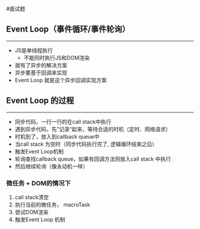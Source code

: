 #面试题 

## Event Loop（事件循环/事件轮询）
---

- JS是单线程执行
	- 不能同时执行JS和DOM渲染
- 就有了异步的解决方案
- 异步要基于回调来实现
- Event Loop 就是这个异步回调实现方案



## Event Loop 的过程
---

- 同步代码，一行一行的在call stack中执行
- 遇到异步代码，先”记录“起来，等待合适的时机（定时、网络请求）
- 时机到了，放入到callback queue中
- 当call stack 为空时（同步代码执行完了, 逻辑循环结束之后）
- 触发Event Loop机制
- 轮询查找callback queue，如果有回调方法则放入call stack 中执行
- 然后继续轮询（像永动机一样）





### 微任务 + DOM的情况下
1. call stack清空
2. 执行当前的微任务， macroTask
3. 尝试DOM渲染
4. 触发Event Loop 机制